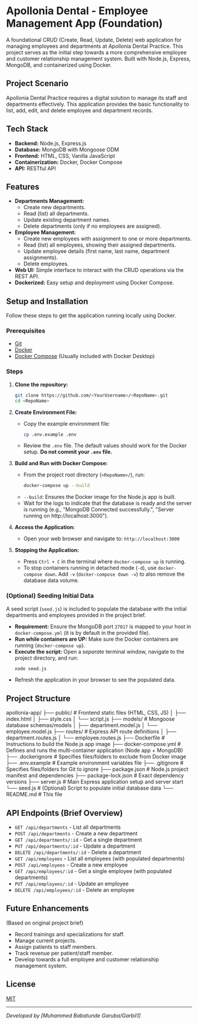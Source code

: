 # Apollonia Dental - Employee Management App (Foundation)

A foundational CRUD (Create, Read, Update, Delete) web application for managing employees and departments at Apollonia Dental Practice. This project serves as the initial step towards a more comprehensive employee and customer relationship management system. Built with Node.js, Express, MongoDB, and containerized using Docker.

## Project Scenario

Apollonia Dental Practice requires a digital solution to manage its staff and departments effectively. This application provides the basic functionality to list, add, edit, and delete employee and department records.

## Tech Stack

*   **Backend:** Node.js, Express.js
*   **Database:** MongoDB with Mongoose ODM
*   **Frontend:** HTML, CSS, Vanilla JavaScript
*   **Containerization:** Docker, Docker Compose
*   **API:** RESTful API

## Features

*   **Departments Management:**
    *   Create new departments.
    *   Read (list) all departments.
    *   Update existing department names.
    *   Delete departments (only if no employees are assigned).
*   **Employee Management:**
    *   Create new employees with assignment to one or more departments.
    *   Read (list) all employees, showing their assigned departments.
    *   Update employee details (first name, last name, department assignments).
    *   Delete employees.
*   **Web UI:** Simple interface to interact with the CRUD operations via the REST API.
*   **Dockerized:** Easy setup and deployment using Docker Compose.

## Setup and Installation

Follow these steps to get the application running locally using Docker.

### Prerequisites

*   [Git](https://git-scm.com/)
*   [Docker](https://www.docker.com/products/docker-desktop/)
*   [Docker Compose](https://docs.docker.com/compose/install/) (Usually included with Docker Desktop)

### Steps

1.  **Clone the repository:**
    ```bash
    git clone https://github.com/<YourUsername>/<RepoName>.git
    cd <RepoName>
    ```

2.  **Create Environment File:**
    *   Copy the example environment file:
        ```bash
        cp .env.example .env
        ```
    *   Review the `.env` file. The default values should work for the Docker setup. **Do not commit your `.env` file.**

3.  **Build and Run with Docker Compose:**
    *   From the project root directory (`<RepoName>/`), run:
        ```bash
        docker-compose up --build
        ```
    *   `--build`: Ensures the Docker image for the Node.js app is built.
    *   Wait for the logs to indicate that the database is ready and the server is running (e.g., "MongoDB Connected successfully.", "Server running on http://localhost:3000").

4.  **Access the Application:**
    *   Open your web browser and navigate to: `http://localhost:3000`

5.  **Stopping the Application:**
    *   Press `Ctrl + C` in the terminal where `docker-compose up` is running.
    *   To stop containers running in detached mode (`-d`), use `docker-compose down`. Add `-v` (`docker-compose down -v`) to also remove the database data volume.

### (Optional) Seeding Initial Data

A seed script (`seed.js`) is included to populate the database with the initial departments and employees provided in the project brief.

*   **Requirement:** Ensure the MongoDB port `27017` is mapped to your host in `docker-compose.yml` (it is by default in the provided file).
*   **Run while containers are UP:** Make sure the Docker containers are running (`docker-compose up`).
*   **Execute the script:** Open a *separate* terminal window, navigate to the project directory, and run:
    ```bash
    node seed.js
    ```
*   Refresh the application in your browser to see the populated data.

## Project Structure
apollonia-app/
├── public/ # Frontend static files (HTML, CSS, JS)
│ ├── index.html
│ ├── style.css
│ └── script.js
├── models/ # Mongoose database schemas/models
│ ├── department.model.js
│ └── employee.model.js
├── routes/ # Express API route definitions
│ ├── department.routes.js
│ └── employee.routes.js
├── Dockerfile # Instructions to build the Node.js app image
├── docker-compose.yml # Defines and runs the multi-container application (Node app + MongoDB)
├── .dockerignore # Specifies files/folders to exclude from Docker image
├── .env.example # Example environment variables file
├── .gitignore # Specifies files/folders for Git to ignore
├── package.json # Node.js project manifest and dependencies
├── package-lock.json # Exact dependency versions
├── server.js # Main Express application setup and server start
└── seed.js # (Optional) Script to populate initial database data
└── README.md # This file


## API Endpoints (Brief Overview)

*   `GET /api/departments` - List all departments
*   `POST /api/departments` - Create a new department
*   `GET /api/departments/:id` - Get a single department
*   `PUT /api/departments/:id` - Update a department
*   `DELETE /api/departments/:id` - Delete a department
*   `GET /api/employees` - List all employees (with populated departments)
*   `POST /api/employees` - Create a new employee
*   `GET /api/employees/:id` - Get a single employee (with populated departments)
*   `PUT /api/employees/:id` - Update an employee
*   `DELETE /api/employees/:id` - Delete an employee

## Future Enhancements

(Based on original project brief)

*   Record trainings and specializations for staff.
*   Manage current projects.
*   Assign patients to staff members.
*   Track revenue per patient/staff member.
*   Develop towards a full employee and customer relationship management system.

## License

[MIT](./LICENSE) <!-- If you add a LICENSE file, link it here. Otherwise, just state the license. -->

---

_Developed by [Muhammed Babatunde Garuba/Garbii1]_